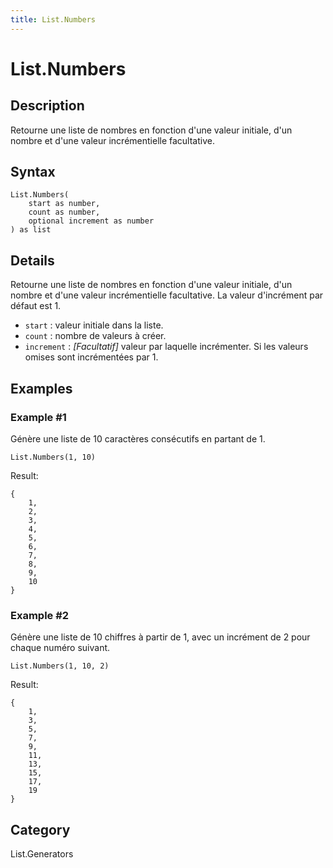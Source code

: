 ```yaml
---
title: List.Numbers
---
```


# List.Numbers


## Description

Retourne une liste de nombres en fonction d&#39;une valeur initiale, d&#39;un nombre et d&#39;une valeur incrémentielle facultative.


## Syntax

```powerquery
List.Numbers(
    start as number,
    count as number,
    optional increment as number
) as list
```


## Details

Retourne une liste de nombres en fonction d'une valeur initiale, d'un nombre et d'une valeur incrémentielle facultative. La valeur d'incrément par défaut est 1.<ul>   <li><code>start</code> : valeur initiale dans la liste.</li>   <li><code>count</code> : nombre de valeurs à créer.</li>   <li><code>increment</code> : <i>[Facultatif]</i> valeur par laquelle incrémenter. Si les valeurs omises sont incrémentées par 1.</li></ul>


## Examples

### Example #1 
Génère une liste de 10 caractères consécutifs en partant de 1.
```powerquery
List.Numbers(1, 10)
```

Result: 
```powerquery
{
    1,
    2,
    3,
    4,
    5,
    6,
    7,
    8,
    9,
    10
}
```


### Example #2 
Génère une liste de 10 chiffres à partir de 1, avec un incrément de 2 pour chaque numéro suivant.
```powerquery
List.Numbers(1, 10, 2)
```

Result: 
```powerquery
{
    1,
    3,
    5,
    7,
    9,
    11,
    13,
    15,
    17,
    19
}
```




## Category
List.Generators
